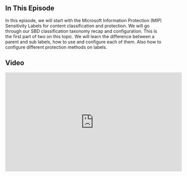 ## In This Episode

In this episode, we will start with the Microsoft Information Protection (MIP) Sensitivity Labels for content classification and protection. We will go through our SBD classification taxonomy recap and configuration. This is the first part of two on this topic. We will learn the difference between a parent and sub labels, how to use and configure each of them. Also how to configure different protection methods on labels.

## Video

<iframe width="560" height="315" src="https://www.youtube-nocookie.com/embed/tVv5z8Y4jk0" title="YouTube video player" frameborder="0" allow="accelerometer; autoplay; clipboard-write; encrypted-media; gyroscope; picture-in-picture" allowfullscreen></iframe>
